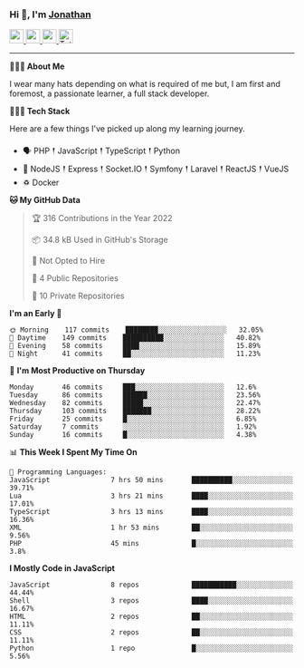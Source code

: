 ### Hi 👋, I'm [Jonathan](https://jonathan-d.ch) 

<p>
  <a href="https://www.twitter.com/redkill2108">
    <img src="https://img.shields.io/badge/twitter-%231DA1F2.svg?&style=for-the-badge&logo=twitter&logoColor=white" height=25>
  </a>
  <a href="https://www.linkedin.com/in/jdebetaz">
    <img src="https://img.shields.io/badge/linkedin-%230077B5.svg?&style=for-the-badge&logo=linkedin&logoColor=white" height=25>
  </a>
  <a href="https://www.instagram.com/jdebetaz/">
    <img src="https://img.shields.io/badge/instagram-%23E4405F.svg?&style=for-the-badge&logo=instagram&logoColor=white" height=25>
  </a>
  <a href="https://wakatime.com/@5c95ead1-71ee-4ecc-9a32-6c2b293dd432">
    <img src="https://wakatime.com/badge/user/5c95ead1-71ee-4ecc-9a32-6c2b293dd432.svg?style=for-the-badge" height=25 alt="Total time coded since Aug 23 2019" />
  </a>
</p>

-------

**🙋🏻‍♂️ About Me** 

<p>I wear many hats depending on what is required of me but, I am first and foremost, a passionate learner, a full stack developer.</p>

**👨🏻‍💻 Tech Stack** 

<p>Here are a few things I've picked up along my learning journey.</p>

- 🗣 PHP 𒑰 JavaScript 𒑰 TypeScript 𒑰 Python
- 🎒 NodeJS 𒑰 Express 𒑰 Socket.IO 𒑰 Symfony 𒑰 Laravel 𒑰 ReactJS 𒑰 VueJS
- ♽ Docker

<!--START_SECTION:waka-->
**🐱 My GitHub Data** 

> 🏆 316 Contributions in the Year 2022
 > 
> 📦 34.8 kB Used in GitHub's Storage 
 > 
> 🚫 Not Opted to Hire
 > 
> 📜 4 Public Repositories 
 > 
> 🔑 10 Private Repositories  
 > 
**I'm an Early 🐤** 

```text
🌞 Morning    117 commits    ████████░░░░░░░░░░░░░░░░░   32.05% 
🌆 Daytime    149 commits    ██████████░░░░░░░░░░░░░░░   40.82% 
🌃 Evening    58 commits     ████░░░░░░░░░░░░░░░░░░░░░   15.89% 
🌙 Night      41 commits     ██░░░░░░░░░░░░░░░░░░░░░░░   11.23%

```
📅 **I'm Most Productive on Thursday** 

```text
Monday       46 commits     ███░░░░░░░░░░░░░░░░░░░░░░   12.6% 
Tuesday      86 commits     ██████░░░░░░░░░░░░░░░░░░░   23.56% 
Wednesday    82 commits     █████░░░░░░░░░░░░░░░░░░░░   22.47% 
Thursday     103 commits    ███████░░░░░░░░░░░░░░░░░░   28.22% 
Friday       25 commits     █░░░░░░░░░░░░░░░░░░░░░░░░   6.85% 
Saturday     7 commits      ░░░░░░░░░░░░░░░░░░░░░░░░░   1.92% 
Sunday       16 commits     █░░░░░░░░░░░░░░░░░░░░░░░░   4.38%

```


📊 **This Week I Spent My Time On** 

```text
💬 Programming Languages: 
JavaScript               7 hrs 50 mins       ██████████░░░░░░░░░░░░░░░   39.71% 
Lua                      3 hrs 21 mins       ████░░░░░░░░░░░░░░░░░░░░░   17.01% 
TypeScript               3 hrs 13 mins       ████░░░░░░░░░░░░░░░░░░░░░   16.36% 
XML                      1 hr 53 mins        ██░░░░░░░░░░░░░░░░░░░░░░░   9.56% 
PHP                      45 mins             █░░░░░░░░░░░░░░░░░░░░░░░░   3.8%

```

**I Mostly Code in JavaScript** 

```text
JavaScript               8 repos             ███████████░░░░░░░░░░░░░░   44.44% 
Shell                    3 repos             ████░░░░░░░░░░░░░░░░░░░░░   16.67% 
HTML                     2 repos             ██░░░░░░░░░░░░░░░░░░░░░░░   11.11% 
CSS                      2 repos             ██░░░░░░░░░░░░░░░░░░░░░░░   11.11% 
Python                   1 repo              █░░░░░░░░░░░░░░░░░░░░░░░░   5.56%

```



<!--END_SECTION:waka-->
